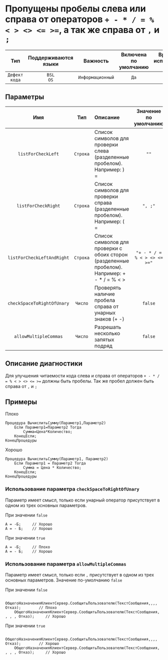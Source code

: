 # Пропущены пробелы слева или справа от операторов `+ - * / = % < > <> <= >=`, а так же справа от `,` и `;`

| Тип | Поддерживаются<br/>языки | Важность | Включена<br/>по умолчанию | Время на<br/>исправление (мин) | Тэги |
| :-: | :-: | :-: | :-: | :-: | :-: |
| `Дефект кода` | `BSL`<br/>`OS` | `Информационный` | `Да` | `1` | `badpractice` |

## Параметры 

| Имя | Тип | Описание | Значение по умолчанию |
| :-: | :-: | :-- | :-: |
| `listForCheckLeft` | `Строка` | Список символов для проверки слева (разделенные пробелом). Например: ) = | `""` |
| `listForCheckRight` | `Строка` | Список символов для проверки справа (разделенные пробелом). Например: ( = | `", ;"` |
| `listForCheckLeftAndRight` | `Строка` | Список символов для проверки с обоих сторон (разделенные пробелом). Например: + - * / = % < > | `"+ - * / = % < > <> <= >="` |
| `checkSpaceToRightOfUnary` | `Число` | Проверять наличие пробела справа от унарных знаков (+ -) | `false` |
| `allowMultipleCommas` | `Число` | Разрешать несколько запятых подряд | `false` |

<!-- Блоки выше заполняются автоматически, не трогать -->
## Описание диагностики

Для улучшения читаемости кода слева и справа от операторов `+ - * / = % < > <> <= >=` должны быть пробелы.
Так же пробел должен быть справа от `,` и `;`

## Примеры

Плохо

```bsl
Процедура ВычислитьСумму(Параметр1,Параметр2)
    Если Параметр1=Параметр2 Тогда
        Сумма=Цена*Количество;
    КонецЕсли;
КонецПроцедуры
```

Хорошо

```bsl
Процедура ВычислитьСумму(Параметр1, Параметр2)
    Если Параметр1 = Параметр2 Тогда
        Сумма = Цена * Количество;
    КонецЕсли;
КонецПроцедуры
```

### Использование параметра `checkSpaceToRightOfUnary`

Параметр имеет смысл, только если унарный оператор присутствует в одном из трех основных параметров.

При значении `false` 

```bsl
А = -Б;     // Хорошо
А = - Б;    // Хорошо
```

При значении `true`

```bsl
А = -Б;     // Плохо
А = - Б;    // Хорошо
```

### Использование параметра `allowMultipleCommas`

Параметр имеет смысл, только если `,` присутствует в одном из трех основных параметров. Значение по-умолчанию `false`

При значении `false`

```bsl
    ОбщегоНазначенияКлиентСервер.СообщитьПользователю(ТекстСообщения,,,, Отказ);        // Плохо
    ОбщегоНазначенияКлиентСервер.СообщитьПользователю(ТекстСообщения, , , , Отказ);     // Хорошо
```

При значении `true`

```bsl
    ОбщегоНазначенияКлиентСервер.СообщитьПользователю(ТекстСообщения,,,, Отказ);        // Хорошо
    ОбщегоНазначенияКлиентСервер.СообщитьПользователю(ТекстСообщения, , , , Отказ);     // Хорошо
```

